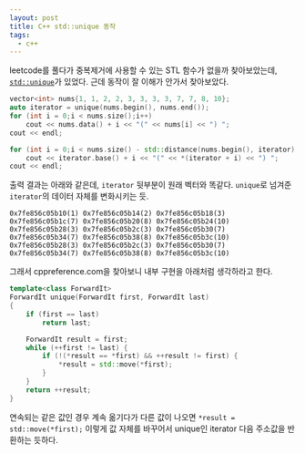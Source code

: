 ```yaml
---
layout: post
title: C++ std::unique 동작
tags:
  - c++
---
```


leetcode를 풀다가 중복제거에 사용할 수 있는 STL 함수가 없을까 찾아보았는데, [`std::unique`](https://en.cppreference.com/w/cpp/algorithm/unique)가 있었다. 근데 동작이 잘 이해가 안가서 찾아보았다.

```c++
vector<int> nums{1, 1, 2, 2, 3, 3, 3, 3, 7, 7, 8, 10};
auto iterator = unique(nums.begin(), nums.end());
for (int i = 0;i < nums.size();i++)
    cout << nums.data() + i << "(" << nums[i] << ") ";
cout << endl;

for (int i = 0;i < nums.size() - std::distance(nums.begin(), iterator);i++)
    cout << iterator.base() + i << "(" << *(iterator + i) << ") ";
cout << endl;
```

출력 결과는 아래와 같은데, `iterator` 뒷부분이 원래 벡터와 똑같다. `unique`로 넘겨준 `iterator`의 데이터 자체를 변화시키는 듯.

```text
0x7fe856c05b10(1) 0x7fe856c05b14(2) 0x7fe856c05b18(3) 0x7fe856c05b1c(7) 0x7fe856c05b20(8) 0x7fe856c05b24(10) 0x7fe856c05b28(3) 0x7fe856c05b2c(3) 0x7fe856c05b30(7) 0x7fe856c05b34(7) 0x7fe856c05b38(8) 0x7fe856c05b3c(10)
0x7fe856c05b28(3) 0x7fe856c05b2c(3) 0x7fe856c05b30(7) 0x7fe856c05b34(7) 0x7fe856c05b38(8) 0x7fe856c05b3c(10)
```

그래서 cppreference.com을 찾아보니 내부 구현을 아래처럼 생각하라고 한다.

```c++
template<class ForwardIt>
ForwardIt unique(ForwardIt first, ForwardIt last)
{
    if (first == last)
        return last;

    ForwardIt result = first;
    while (++first != last) {
        if (!(*result == *first) && ++result != first) {
            *result = std::move(*first);
        }
    }
    return ++result;
}
```

연속되는 같은 값인 경우 계속 옮기다가 다른 값이 나오면 `*result = std::move(*first);` 이렇게 값 자체를 바꾸어서 unique인 iterator 다음 주소값을 반환하는 듯하다.
